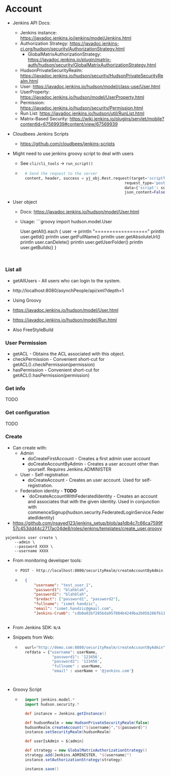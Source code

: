# Account

- Jenkins API Docs:
    - Jenkins instance: https://javadoc.jenkins.io/jenkins/model/Jenkins.html
    - Authorization Strategy: https://javadoc.jenkins-ci.org/hudson/security/AuthorizationStrategy.html
        - GlobalMatrixAuthorizationStrategy: https://javadoc.jenkins.io/plugin/matrix-auth/hudson/security/GlobalMatrixAuthorizationStrategy.html
    - HudsonPrivateSecurityRealm: https://javadoc.jenkins.io/hudson/security/HudsonPrivateSecurityRealm.html
    - User: https://javadoc.jenkins.io/hudson/model/class-use/User.html
    - UserProperty: https://javadoc.jenkins.io/hudson/model/UserProperty.html
    - Permission: https://javadoc.jenkins.io/hudson/security/Permission.html
    - Run List: https://javadoc.jenkins.io/hudson/util/RunList.html
    - Matrix-Based Security: https://wiki.jenkins.io/plugins/servlet/mobile?contentId=67569939#content/view/67569939

- Cloudbees Jenkins Scripts
    - https://github.com/cloudbees/jenkins-scripts


- Might need to use jenkins groovy script to deal with users
    - See `cli/cli_tools` -> `run_script()`
    - ```python
        # Send the request to the server
        content, header, success = yj_obj.Rest.request(target='scriptText',
                                                    request_type='post',
                                                    data={'script': script},
                                                    json_content=False)
        ```

- User object
    - Docs: https://javadoc.jenkins.io/hudson/model/User.html
    - Usage: ```groovy
        import hudson.model.User

        User.getAll().each { user ->
            println "=================="
            println user.getId()
            println user.getFullName()
            println user.getAbsoluteUrl()
            println user.canDelete()
            println user.getUserFolder()
            println user.getBuilds()
        }

    ```


### List all

- getAllUsers - All users who can login to the system.

- http://localhost:8080/asynchPeople/api/xml?depth=1

- Using Groovy
- https://javadoc.jenkins.io/hudson/model/User.html
- https://javadoc.jenkins.io/hudson/model/Run.html
- Also FreeStyleBuild



### User Permission

- getACL - Obtains the ACL associated with this object.
- checkPermission - Convenient short-cut for getACL().checkPermission(permission)
- hasPermission - Convenient short-cut for getACL().hasPermission(permission)


### Get info

TODO

### Get configuration

TODO


### Create

- Can create with:
    - Admin
        - doCreateFirstAccount - Creates a first admin user account
        - doCreateAccountByAdmin - Creates a user account other than yourself. Requires Jenkins.ADMINISTER
    - User - Self-registration
        - doCreateAccount - Creates an user account. Used for self-registration.
    - Federation identity - **TODO**
        - `doCreateAccountWithFederatedIdentity - Creates an account and associates that with the given identity. Used in conjunction with commenceSignup(hudson.security.FederatedLoginService.FederatedIdentity)
- https://github.com/nsayed123/jenkins_setup/blob/aa1db4c7c66ca7599f57c453dd44c2717ac04de8/roles/jenkins/templates/create_user.groovy


```
yojenkins user create \
    --admin \
    --password XXXX \
    --username XXXX
```

- From monitoring developer tools:
    - `POST - http://localhost:8080/securityRealm/createAccountByAdmin`
    - ```json
        {
            "username": "test_user_1",
            "password1": "blahblah",
            "password2": "blahblah",
            "$redact": ["password1", "password2"],
            "fullname": "ismet handzic",
            "email": "ismet.handzic@gmail.com",
            "Jenkins-Crumb": "cdb0a02bf285bda957084b4249ba2b056286fb11352efe10e98ac0a81d35b133"}
    ```

- From Jenkins SDK: `N/A`

- Snippets from Web:
    - ```python
        uurl="http://demo.com:8080/securityRealm/createAccountByAdmin"
        refdata = {"username": userName,
                    "password1": '123456',
                    "password2": '123456',
                    "fullname" : userName,
                    "email" : userName + '@jenkins.com'}
    ```


- Groovy Script
    - ```groovy
        import jenkins.model.*
        import hudson.security.*

        def instance = Jenkins.getInstance()

        def hudsonRealm = new HudsonPrivateSecurityRealm(false)
        hudsonRealm.createAccount("${username}","${password}")
        instance.setSecurityRealm(hudsonRealm)

        def userIsAdmin = ${admin}

        def strategy = new GlobalMatrixAuthorizationStrategy()
        strategy.add(Jenkins.ADMINISTER, "${username}")
        instance.setAuthorizationStrategy(strategy)

        instance.save()
    ```

